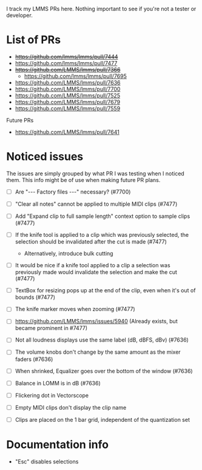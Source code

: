 I track my LMMS PRs here.
Nothing important to see if you're not a tester or developer.

# List of PRs

- ~~https://github.com/lmms/lmms/pull/7444~~
- https://github.com/lmms/lmms/pull/7477
- ~~https://github.com/LMMS/lmms/pull/7366~~
	- https://github.com/lmms/lmms/pull/7695
- https://github.com/LMMS/lmms/pull/7636
- https://github.com/LMMS/lmms/pull/7700
- https://github.com/LMMS/lmms/pull/7525
- https://github.com/LMMS/lmms/pull/7679
- https://github.com/LMMS/lmms/pull/7559

Future PRs

- https://github.com/LMMS/lmms/pull/7641

# Noticed issues

The issues are simply grouped by what PR I was testing when I noticed them.
This info might be of use when making future PR plans.

- [ ] Are "--- Factory files ---" necessary? (#7700)

- [ ] "Clear all notes" cannot be applied to multiple MIDI clips (#7477)
- [ ] Add "Expand clip to full sample length" context option to sample clips (#7477)
- [ ] If the knife tool is applied to a clip which was previously selected, the selection should be invalidated after the cut is made (#7477)
  - Alternatively, introduce bulk cutting
- [ ] It would be nice if a knife tool applied to a clip a selection was previously made would invalidate the selection and make the cut (#7477)
- [ ] TextBox for resizing pops up at the end of the clip, even when it's out of bounds (#7477)
- [ ] The knife marker moves when zooming (#7477)
- [ ] https://github.com/LMMS/lmms/issues/5940 (Already exists, but became prominent in #7477)

- [ ] Not all loudness displays use the same label (dB, dBFS, dBv) (#7636)
- [ ] The volume knobs don't change by the same amount as the mixer faders (#7636)
- [ ] When shrinked, Equalizer goes over the bottom of the window (#7636)
- [ ] Balance in LOMM is in dB (#7636)

- [ ] Flickering dot in Vectorscope
- [ ] Empty MIDI clips don't display the clip name
- [ ] Clips are placed on the 1 bar grid, independent of the quantization set

# Documentation info

- "Esc" disables selections
